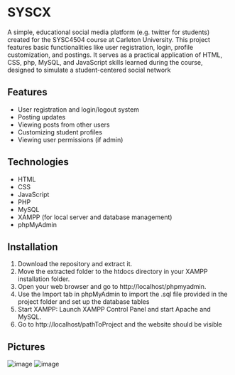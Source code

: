 # SYSCX
A simple, educational social media platform (e.g. twitter for students) created for the SYSC4504 course at Carleton University. This project features basic functionalities like user registration, login, profile customization, and postings. It serves as a practical application of HTML, CSS, php, MySQL, and JavaScript skills learned during the course, designed to simulate a student-centered social network

## Features
- User registration and login/logout system
- Posting updates
- Viewing posts from other users
- Customizing student profiles
- Viewing user permissions (if admin)

## Technologies
- HTML
- CSS
- JavaScript
- PHP
- MySQL
- XAMPP (for local server and database management)
- phpMyAdmin

## Installation
1. Download the repository and extract it. 
2. Move the extracted folder to the htdocs directory in your XAMPP installation folder.
3. Open your web browser and go to http://localhost/phpmyadmin.
4. Use the Import tab in phpMyAdmin to import the .sql file provided in the project folder and set up the database tables 
5. Start XAMPP: 
   Launch XAMPP Control Panel and start Apache and MySQL.
6. Go to http://localhost/pathToProject and the website should be visible

   
## Pictures
![image](https://github.com/TheDana1/SYSCX/assets/89320833/0547928c-fbfb-4b71-aebb-90a1475b3e26)
![image](https://github.com/TheDana1/SYSCX/assets/89320833/92f6cdb7-77b2-4d0d-8a68-f56735d3c62c)
